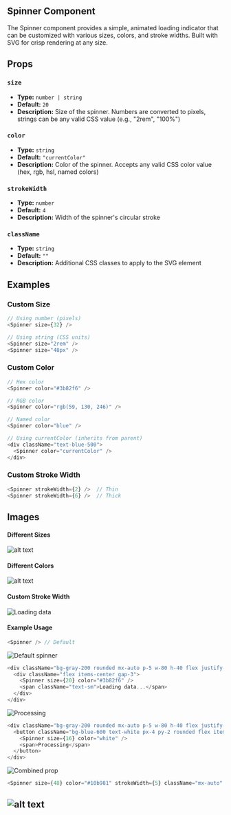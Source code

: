 ## Spinner Component

The Spinner component provides a simple, animated loading indicator that can be customized with various sizes, colors, and stroke widths. Built with SVG for crisp rendering at any size.

## Props

### `size`

- **Type:** `number | string`
- **Default:** `20`
- **Description:** Size of the spinner. Numbers are converted to pixels, strings can be any valid CSS value (e.g., "2rem", "100%")

### `color`

- **Type:** `string`
- **Default:** `"currentColor"`
- **Description:** Color of the spinner. Accepts any valid CSS color value (hex, rgb, hsl, named colors)

### `strokeWidth`

- **Type:** `number`
- **Default:** `4`
- **Description:** Width of the spinner's circular stroke

### `className`

- **Type:** `string`
- **Default:** `""`
- **Description:** Additional CSS classes to apply to the SVG element

## Examples

### Custom Size

```typescript
// Using number (pixels)
<Spinner size={32} />

// Using string (CSS units)
<Spinner size="2rem" />
<Spinner size="48px" />
```

### Custom Color

```typescript
// Hex color
<Spinner color="#3b82f6" />

// RGB color
<Spinner color="rgb(59, 130, 246)" />

// Named color
<Spinner color="blue" />

// Using currentColor (inherits from parent)
<div className="text-blue-500">
  <Spinner color="currentColor" />
</div>
```

### Custom Stroke Width

```typescript
<Spinner strokeWidth={2} />  // Thin
<Spinner strokeWidth={6} />  // Thick
```

## Images

#### Different Sizes

![alt text](../../assets/images/spinner/spinner-sizes.png)

#### Different Colors

![alt text](../../assets/images/spinner/spinner-colors.png)

#### Custom Stroke Width

![Loading data](../../assets/images/spinner/spinner-custom-stroke.png)

#### Example Usage

```typescript
<Spinner /> // Default
```

![Default spinner](../../assets/images/spinner/spinner-default.png)

```typescript
<div className="bg-gray-200 rounded mx-auto p-5 w-80 h-40 flex justify-center items-center">
  <div className="flex items-center gap-3">
    <Spinner size={20} color="#3b82f6" />
    <span className="text-sm">Loading data...</span>
  </div>
</div>
```

![Processing](../../assets/images/spinner/spinner-loading.png)

```typescript
<div className="bg-gray-200 rounded mx-auto p-5 w-80 h-40 flex justify-center items-center">
  <button className="bg-blue-600 text-white px-4 py-2 rounded flex items-center gap-2 hover:bg-blue-700">
    <Spinner size={16} color="white" />
    <span>Processing</span>
  </button>
</div>
```

![Combined prop](../../assets/images/spinner/image-processing.png)

```typescript
<Spinner size={48} color="#10b981" strokeWidth={5} className="mx-auto" />
```

## ![alt text](../../assets/images/spinner/spinner-combined-prop.png)
